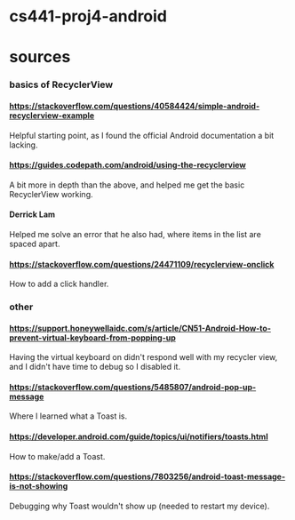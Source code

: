 # cs441-proj4-android

# sources

### basics of RecyclerView
#### https://stackoverflow.com/questions/40584424/simple-android-recyclerview-example
Helpful starting point, as I found the official Android documentation a bit lacking.
#### https://guides.codepath.com/android/using-the-recyclerview
A bit more in depth than the above, and helped me get the basic RecyclerView working.
#### Derrick Lam 
Helped me solve an error that he also had, where items in the list are spaced apart.
#### https://stackoverflow.com/questions/24471109/recyclerview-onclick
How to add a click handler.

### other
#### https://support.honeywellaidc.com/s/article/CN51-Android-How-to-prevent-virtual-keyboard-from-popping-up
Having the virtual keyboard on didn't respond well with my recycler view, and I didn't have time to debug so I disabled it.
#### https://stackoverflow.com/questions/5485807/android-pop-up-message
Where I learned what a Toast is.
#### https://developer.android.com/guide/topics/ui/notifiers/toasts.html
How to make/add a Toast.
#### https://stackoverflow.com/questions/7803256/android-toast-message-is-not-showing
Debugging why Toast wouldn't show up (needed to restart my device).
